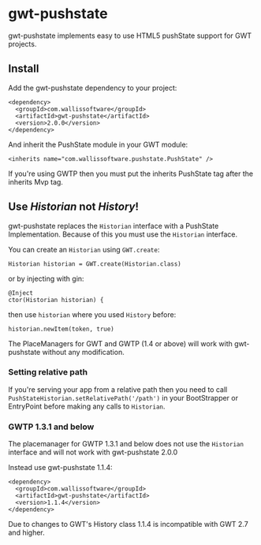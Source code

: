 # gwt-pushstate

gwt-pushstate implements easy to use HTML5 pushState support for GWT projects.

## Install

Add the gwt-pushstate dependency to your project:

    <dependency>
      <groupId>com.wallissoftware</groupId>
      <artifactId>gwt-pushstate</artifactId>
      <version>2.0.0</version>
    </dependency>

And inherit the PushState module in your GWT module:

    <inherits name="com.wallissoftware.pushstate.PushState" />
    
If you're using GWTP then you must put the inherits PushState tag after the inherits Mvp tag.


## Use *Historian* not *History*!

gwt-pushstate replaces the `Historian` interface with a PushState Implementation. Because of this you must use the `Historian` interface.

You can create an `Historian` using `GWT.create`:

`Historian historian = GWT.create(Historian.class)`

or by injecting with gin:

```
@Inject
ctor(Historian historian) {
```

then use `historian` where you used `History` before:

`historian.newItem(token, true)`

The PlaceManagers for GWT and GWTP (1.4 or above) will work with gwt-pushstate without any modification.

### Setting relative path

If you're serving your app from a relative path then you need to call `PushStateHistorian.setRelativePath('/path')` in your BootStrapper or EntryPoint before making any calls to `Historian`.

### GWTP 1.3.1 and below

The placemanager for GWTP 1.3.1 and below does not use the `Historian` interface and will not work with gwt-pushstate 2.0.0

Instead use gwt-pushstate 1.1.4:

```
<dependency>
  <groupId>com.wallissoftware</groupId>
  <artifactId>gwt-pushstate</artifactId>
  <version>1.1.4</version>
</dependency>
```

Due to changes to GWT's History class 1.1.4 is incompatible with GWT 2.7 and higher.

